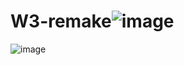 # W3-remake![image](https://user-images.githubusercontent.com/91476073/136184266-3a1a813e-a92d-46ef-8e78-3a787ebc1c51.png)
![image](https://user-images.githubusercontent.com/91476073/136184294-32c8ac43-c247-4803-8016-0b1a65931696.png)
